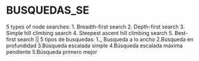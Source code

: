 # BUSQUEDAS_SE
5 types of node searches: 1. Breadth-first search 2. Depth-first search 3. Simple hill climbing search 4. Steepest ascent hill climbing search 5. Best-first search
||
5 tipos de busquedas: 1._ Busqueda a lo ancho 2.Búsqueda en profundidad 3.Búsqueda escalada simple 4.Búsqueda escalada máxima pendiente 5.Búsqueda primero mejor
